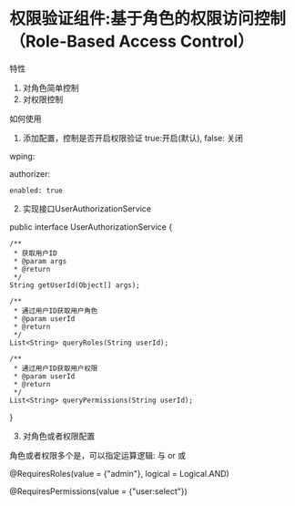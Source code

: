 # 权限验证组件:基于角色的权限访问控制（Role-Based Access Control）
特性
1. 对角色简单控制
2. 对权限控制

如何使用
1. 添加配置，控制是否开启权限验证 true:开启(默认), false: 关闭

wping:

  authorizer:
  
    enabled: true


2. 实现接口UserAuthorizationService

public interface UserAuthorizationService {

    /**
     * 获取用户ID
     * @param args
     * @return
     */
    String getUserId(Object[] args);

    /**
     * 通过用户ID获取用户角色
     * @param userId
     * @return
     */
    List<String> queryRoles(String userId);

    /**
     * 通过用户ID获取用户权限
     * @param userId
     * @return
     */
    List<String> queryPermissions(String userId);

}


3. 对角色或者权限配置

角色或者权限多个是，可以指定运算逻辑: 与 or 或

@RequiresRoles(value = {"admin"}, logical = Logical.AND)

@RequiresPermissions(value = {"user:select"})
